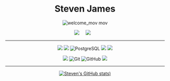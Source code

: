 <div align="center">
  
  # Steven James
<center>

<!--
How to make this gif ?
I created the typescript with https://codesandbox.io/s/github-profile-2ijk7
I then recorded my screen with Quicktime before converting the file to a gif
I used this [gist](https://gist.github.com/dergachev/4627207) as a guide
-->
![welcome_mov mov](https://user-images.githubusercontent.com/91357724/156508954-69f70e80-b9e3-44ab-acd7-ab1c65591b94.gif)

</center>
  
</div>

<p align="center">
  <a target="_blank"href="https://www.linkedin.com/in/hirestevenjames/"><img src="https://img.shields.io/badge/linkedin-%230077B5.svg?&style=for-the-badge&logo=linkedin&logoColor=white" /></a>&nbsp;&nbsp;&nbsp;&nbsp;
  <a href="mailto:HireStevenJames@gmail.com?subject=Message%20From%20my%20Github"><img src="https://img.shields.io/badge/gmail-%23D14836.svg?&style=for-the-badge&logo=gmail&logoColor=white" /></a>&nbsp;&nbsp;&nbsp;&nbsp;
</p>

<hr/>

<p align="center">
<img src="https://img.shields.io/badge/Ruby-CC342D?style=for-the-badge&logo=ruby&logoColor=white"/>
<img src="https://img.shields.io/badge/Ruby_on_Rails-CC0000?style=for-the-badge&logo=ruby-on-rails&logoColor=white" />
<img alt="PostgreSQL" src="https://img.shields.io/badge/PostgreSQL-316192?style=for-the-badge&logo=postgresql&logoColor=white"/>
<img src="https://img.shields.io/badge/HTML5-E34F26?style=for-the-badge&logo=html5&logoColor=white"/>
<img src="https://img.shields.io/badge/Rspec%20-677d2b.svg?&style=for-the-badge&logo=rspec&logoColor=white" />
</p>

<p align="center">
<img atl="VisualStudioCode" src="https://img.shields.io/badge/Visual_Studio_Code-0078D4?style=for-the-badge&logo=visual%20studio%20code&logoColor=white"/>
<img alt="Git" src="https://img.shields.io/badge/GIT-E44C30?style=for-the-badge&logo=git&logoColor=white"/>
<img alt="GitHub" src="https://img.shields.io/badge/GitHub%20-%2320232a.svg?&style=for-the-badge&logo=GitHub&logoColor=%23EFF7FF" />
<img atl="Heroku" src="https://img.shields.io/badge/Heroku-430098?style=for-the-badge&logo=heroku&logoColor=white"/>
</p>

<hr/>

<center>

[![Steven's GitHub stats](https://github-readme-stats.vercel.app/api?username=stevenjames-turing&theme=nord&show_icons=true))](https://github.com/stevenjames-turing/github-readme-stats)

</center>





<!--
[![Top Langs](https://github-readme-stats.vercel.app/api/top-langs/?username=stevenjames-turing&layout=compact)](https://github.com/stevenjames-turing/github-readme-stats)
[![Readme Card](https://github-readme-stats.vercel.app/api/pin/?username=stevenjames-turing&repo=little-esty-shop&show_owner=true)](https://github.com/stevenjames-turing/little-esty-shop)
[![Readme Card](https://github-readme-stats.vercel.app/api/pin/?username=stevenjames-turing&repo=adopt_dont_shop&show_owner=true)](https://github.com/stevenjames-turing/adopt_dont_shop)
[![Readme Card](https://github-readme-stats.vercel.app/api/pin/?username=stevenjames-turing&repo=enigma&show_owner=true)](https://github.com/stevenjames-turing/enigma)
-->

<!-- 
[![Steven's GitHub stats](https://github-readme-stats.vercel.app/api?username=stevenjames-turing&theme=onedark&show_icons=true))](https://github.com/stevenjames-turing/github-readme-stats)

[![Steven's GitHub stats](https://github-readme-stats.vercel.app/api?username=stevenjames-turing&theme=vue-dark&show_icons=true))](https://github.com/stevenjames-turing/github-readme-stats)

[![Steven's GitHub stats](https://github-readme-stats.vercel.app/api?username=stevenjames-turing&theme=calm&show_icons=true))](https://github.com/stevenjames-turing/github-readme-stats)

[![Steven's GitHub stats](https://github-readme-stats.vercel.app/api?username=stevenjames-turing&theme=city_lights&show_icons=true))](https://github.com/stevenjames-turing/github-readme-stats)
-->

<!--
**stevenjames-turing/stevenjames-turing** is a ✨ _special_ ✨ repository because its `README.md` (this file) appears on your GitHub profile.

Here are some ideas to get you started:

- 🔭 I’m currently working on ...
- 🌱 I’m currently learning ...
- 👯 I’m looking to collaborate on ...
- 🤔 I’m looking for help with ...
- 💬 Ask me about ...
- 📫 How to reach me: ...
- 😄 Pronouns: ...
- ⚡ Fun fact: ...
-->
